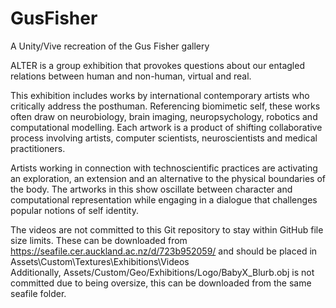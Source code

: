 # GusFisher
A Unity/Vive recreation of the Gus Fisher gallery  

ALTER is a group exhibition that provokes questions about our
entagled relations between human and non-human, virtual and real.

This exhibition includes works by international contemporary artists who
critically address the posthuman. Referencing biomimetic self,
these works often draw on neurobiology, brain imaging,
neuropsychology, robotics and computational modelling. Each artwork is
a product of shifting collaborative process involving artists, computer
scientists, neuroscientists and medical practitioners.

Artists working in connection with technoscientific practices are
activating an exploration, an extension and an alternative to the physical
boundaries of the body. The artworks in this show oscillate between
character and computational representation while engaging in a dialogue
that challenges popular notions of self identity.


The videos are not committed to this Git repository to stay within GitHub file size limits. These can be downloaded from https://seafile.cer.auckland.ac.nz/d/723b952059/ and should be placed in Assets\Custom\Textures\Exhibitions\Videos  
Additionally, Assets/Custom/Geo/Exhibitions/Logo/BabyX_Blurb.obj is not committed due to being oversize, this can be downloaded from the same seafile folder.  